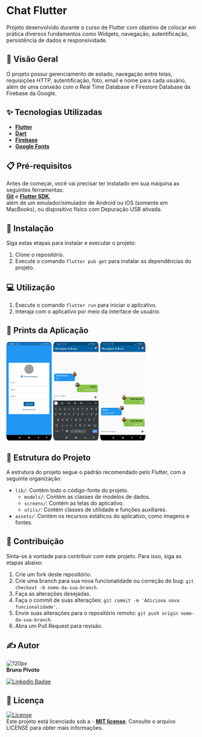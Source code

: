 # Chat Flutter

Projeto desenvolvido durante o curso de Flutter com objetivo de colocar em prática diversos fundamentos como Widgets, navegação, autentificação, persistência de dados e responsividade.

## 🚀 Visão Geral

O projeto possui gerenciamento de estado, navegação entre telas, requisições HTTP, autentificação, foto, email e nome para cada usuário, além de uma conxeão com o Real Time Database e Firestore Database da Firebase da Google.

## ✨ Tecnologias Utilizadas

- **[Flutter](https://flutter.dev/)**
- **[Dart](https://dart.dev/)**
- **[Firebase](https://firebase.google.com/?hl=pt)**
- **[Google Fonts](https://fonts.google.com/)**

## 📋 Pré-requisitos

Antes de começar, você vai precisar ter instalado em sua máquina as seguintes ferramentas: <br>
**[Git](https://git-scm.com)** e **[Flutter SDK](https://docs.flutter.dev/get-started/install/windows)**,<br> além de um emulador/simulador de Android ou iOS (somente em MacBooks), ou dispositivo físico com Depuração USB ativada.<br> 

## 🔧 Instalação

Siga estas etapas para instalar e executar o projeto:

1. Clone o repositório.
2. Execute o comando `flutter pub get` para instalar as dependências do projeto.

## 💻 Utilização

1. Execute o comando `flutter run` para iniciar o aplicativo.
2. Interaja com o aplicativo por meio da interface de usuário.

## 📂 Prints da Aplicação

<img style="border-radius: 5%;" src="assets/images/tela_1.jpeg" width="120px;" alt="120px"/>           <img style="border-radius: 5%;" src="assets/images/tela_2.jpeg" width="120px;" alt="120px"/>           <img style="border-radius: 5%;" src="assets/images/tela_3.jpeg" width="120px;" alt="120px"/><br>

## 📂 Estrutura do Projeto

A estrutura do projeto segue o padrão recomendado pelo Flutter, com a seguinte organização:

- `lib/`: Contém todo o código-fonte do projeto.
  - `models/`: Contém as classes de modelos de dados.
  - `screens/`: Contém as telas do aplicativo.
  - `utils/`: Contém classes de utilidade e funções auxiliares.
- `assets/`: Contém os recursos estáticos do aplicativo, como imagens e fontes.

## 🤝 Contribuição

Sinta-se à vontade para contribuir com este projeto. Para isso, siga as etapas abaixo:

1. Crie um fork deste repositório.
2. Crie uma branch para sua nova funcionalidade ou correção de bug: `git checkout -b nome-da-sua-branch`.
3. Faça as alterações desejadas.
4. Faça o commit de suas alterações: `git commit -m 'Adiciona nova funcionalidade'`.
5. Envie suas alterações para o repositório remoto: `git push origin nome-da-sua-branch`.
6. Abra um Pull Request para revisão.

## ✍️ Autor

<img style="border-radius: 20%;" src="https://avatars.githubusercontent.com/u/75286020?v=4" width="120px;" alt="120px"/><br>
**Bruno Pivoto**

[![Linkedin Badge](https://img.shields.io/badge/-BrunoPivoto-blue?style=flat-square&logo=Linkedin&logoColor=white&link=https://www.linkedin.com/in/bruno-pivoto-rangel)](https://www.linkedin.com/in/bruno-pivoto-rangel)


## 📄 Licença
[![License](https://img.shields.io/github/license/BrunoPivoto/Despesas-Pessoais-Flutter)](http://badges.mit-license.org)<br>
Este projeto está licenciado sob a - **[MIT license](https://choosealicense.com/licenses/mit/)**. Consulte o arquivo LICENSE para obter mais informações.
